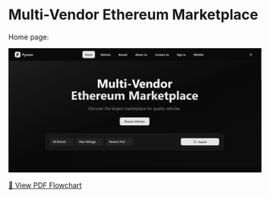 # Multi-Vendor Ethereum Marketplace

Home page:

![Home Page](assets/home.png)


<a href="assets/documentation.pdf" target="_blank">📄 View PDF Flowchart</a>